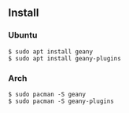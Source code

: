 ## Install




### Ubuntu

```
$ sudo apt install geany
$ sudo apt install geany-plugins
```




### Arch

```
$ sudo pacman -S geany
$ sudo pacman -S geany-plugins
```
